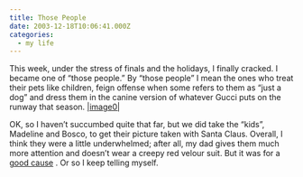 ```yaml
---
title: Those People
date: 2003-12-18T10:06:41.000Z
categories:
  - my life
---
```

This week, under the stress of finals and the holidays, I finally cracked. I
became one of “those people.” By “those people” I mean the ones who treat their
pets like children, feign offense when some refers to them as “just a dog” and
dress them in the canine version of whatever Gucci puts on the runway that
season. [|image0|][1]

OK, so I haven’t succumbed quite that far, but we did take the “kids”, Madeline
and Bosco, to get their picture taken with Santa Claus. Overall, I think they
were a little underwhelmed; after all, my dad gives them much more attention and
doesn’t wear a creepy red velour suit. But it was for a [good cause][2] . Or so
I keep telling myself.

 [1]: http://www.yergler.net/averages/archives/images/dogs_small.
 [2]: http://acspca.org
